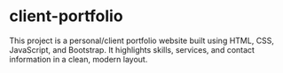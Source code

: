 # client-portfolio
This project is a personal/client portfolio website built using HTML, CSS, JavaScript, and Bootstrap. It highlights skills, services, and contact information in a clean, modern layout.
